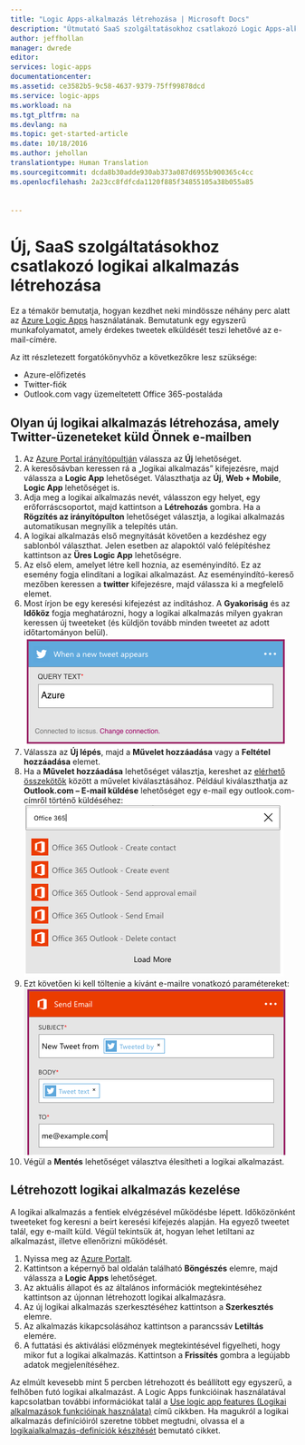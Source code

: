```yaml
---
title: "Logic Apps-alkalmazás létrehozása | Microsoft Docs"
description: "Útmutató SaaS szolgáltatásokhoz csatlakozó Logic Apps-alkalmazás létrehozásához"
author: jeffhollan
manager: dwrede
editor: 
services: logic-apps
documentationcenter: 
ms.assetid: ce3582b5-9c58-4637-9379-75ff99878dcd
ms.service: logic-apps
ms.workload: na
ms.tgt_pltfrm: na
ms.devlang: na
ms.topic: get-started-article
ms.date: 10/18/2016
ms.author: jehollan
translationtype: Human Translation
ms.sourcegitcommit: dcda8b30adde930ab373a087d6955b900365c4cc
ms.openlocfilehash: 2a23cc8fdfcda1120f885f34855105a38b055a85


---
```

# <a name="create-a-new-logic-app-connecting-saas-services"></a>Új, SaaS szolgáltatásokhoz csatlakozó logikai alkalmazás létrehozása
Ez a témakör bemutatja, hogyan kezdhet neki mindössze néhány perc alatt az [Azure Logic Apps](app-service-logic-what-are-logic-apps.md) használatának. Bemutatunk egy egyszerű munkafolyamatot, amely érdekes tweetek elküldését teszi lehetővé az e-mail-címére.

Az itt részletezett forgatókönyvhöz a következőkre lesz szüksége:

* Azure-előfizetés
* Twitter-fiók
* Outlook.com vagy üzemeltetett Office 365-postaláda

## <a name="create-a-new-logic-app-to-email-you-tweets"></a>Olyan új logikai alkalmazás létrehozása, amely Twitter-üzeneteket küld Önnek e-mailben
1. Az [Azure Portal irányítópultján](https://portal.azure.com) válassza az **Új** lehetőséget. 
2. A keresősávban keressen rá a „logikai alkalmazás” kifejezésre, majd válassza a **Logic App** lehetőséget. Választhatja az **Új**, **Web + Mobile**, **Logic App** lehetőséget is. 
3. Adja meg a logikai alkalmazás nevét, válasszon egy helyet, egy erőforráscsoportot, majd kattintson a **Létrehozás** gombra.  Ha a **Rögzítés az irányítópulton** lehetőséget választja, a logikai alkalmazás automatikusan megnyílik a telepítés után.  
4. A logikai alkalmazás első megnyitását követően a kezdéshez egy sablonból választhat.  Jelen esetben az alapoktól való felépítéshez kattintson az **Üres Logic App** lehetőségre. 
5. Az első elem, amelyet létre kell hoznia, az eseményindító.  Ez az esemény fogja elindítani a logikai alkalmazást.  Az eseményindító-kereső mezőben keressen a **twitter** kifejezésre, majd válassza ki a megfelelő elemet.
6. Most írjon be egy keresési kifejezést az indításhoz.  A **Gyakoriság** és az **Időköz** fogja meghatározni, hogy a logikai alkalmazás milyen gyakran keressen új tweeteket (és küldjön tovább minden tweetet az adott időtartományon belül).
    ![Keresés a Twitteren](./media/app-service-logic-create-a-logic-app/twittersearch.png)
7. Válassza az **Új lépés**, majd a **Művelet hozzáadása** vagy a **Feltétel hozzáadása** elemet.
8. Ha a **Művelet hozzáadása** lehetőséget választja, kereshet az [elérhető összekötők](../connectors/apis-list.md) között a művelet kiválasztásához. Például kiválaszthatja az **Outlook.com – E-mail küldése** lehetőséget egy e-mail egy outlook.com-címről történő küldéséhez:  
    ![Műveletek](./media/app-service-logic-create-a-logic-app/actions.png)
9. Ezt követően ki kell töltenie a kívánt e-mailre vonatkozó paramétereket:  ![Paraméterek](./media/app-service-logic-create-a-logic-app/parameters.png)
10. Végül a **Mentés** lehetőséget választva élesítheti a logikai alkalmazást.

## <a name="manage-your-logic-app-after-creation"></a>Létrehozott logikai alkalmazás kezelése
A logikai alkalmazás a fentiek elvégzésével működésbe lépett. Időközönként tweeteket fog keresni a beírt keresési kifejezés alapján. Ha egyező tweetet talál, egy e-mailt küld. Végül tekintsük át, hogyan lehet letiltani az alkalmazást, illetve ellenőrizni működését.

1. Nyissa meg az [Azure Portalt](https://portal.azure.com).
2. Kattintson a képernyő bal oldalán található **Böngészés** elemre, majd válassza a **Logic Apps** lehetőséget.
3. Az aktuális állapot és az általános információk megtekintéséhez kattintson az újonnan létrehozott logikai alkalmazásra.
4. Az új logikai alkalmazás szerkesztéséhez kattintson a **Szerkesztés** elemre.
5. Az alkalmazás kikapcsolásához kattintson a parancssáv **Letiltás** elemére.
6. A futtatási és aktiválási előzmények megtekintésével figyelheti, hogy mikor fut a logikai alkalmazás.  Kattintson a **Frissítés** gombra a legújabb adatok megjelenítéséhez.

Az elmúlt kevesebb mint 5 percben létrehozott és beállított egy egyszerű, a felhőben futó logikai alkalmazást. A Logic Apps funkcióinak használatával kapcsolatban további információkat talál a [Use logic app features (Logikai alkalmazások funkcióinak használata)] című cikkben. Ha magukról a logikai alkalmazás definícióiról szeretne többet megtudni, olvassa el a [logikaialkalmazás-definíciók készítését](app-service-logic-author-definitions.md) bemutató cikket.

<!-- Shared links -->
[Azure portal]: https://portal.azure.com
[Use logic app features (Logikai alkalmazások funkcióinak használata)]: app-service-logic-create-a-logic-app.md



<!--HONumber=Dec16_HO1-->


